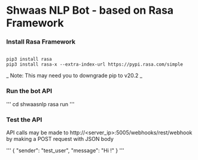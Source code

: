 # Shwaas NLP Bot - based on Rasa Framework

### Install Rasa Framework

```

pip3 install rasa
pip3 install rasa-x --extra-index-url https://pypi.rasa.com/simple

```

_ Note: This may need you to downgrade pip to v20.2 _

### Run the bot API

'''
cd shwaasnlp
rasa run
'''

### Test the API

API calls may be made to http://<server_ip>:5005/webhooks/rest/webhook by making a POST request with JSON body

'''
{
  "sender": "test_user",
  "message": "Hi !"
}
'''
